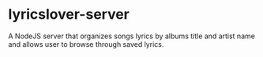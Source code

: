 # lyricslover-server
 A NodeJS server that organizes songs lyrics by albums title and artist name and allows user to browse through saved lyrics.
